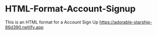 # HTML-Format-Account-Signup
This is an HTML format for a Account Sign Up
https://adorable-starship-86d390.netlify.app
